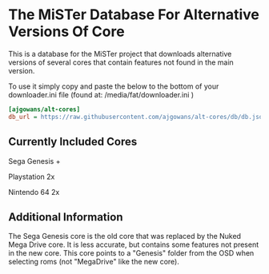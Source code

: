 # The MiSTer Database For Alternative Versions Of Core 

This is a database for the MiSTer project that downloads alternative versions of several cores that contain features not found in the main version.

To use it simply copy and paste the below to the bottom of your downloader.ini file (found at: /media/fat/downloader.ini )

```ini
[ajgowans/alt-cores]
db_url = https://raw.githubusercontent.com/ajgowans/alt-cores/db/db.json.zip
```

 ## Currently Included Cores

 Sega Genesis +
 
 Playstation 2x
 
 Nintendo 64 2x


  ## Additional Information

  The Sega Genesis core is the old core that was replaced by the Nuked Mega Drive core.  It is less accurate, but contains some features not present in the new core.  This core         points to a "Genesis" folder from the OSD when selecting roms (not "MegaDrive" like the new core).    
